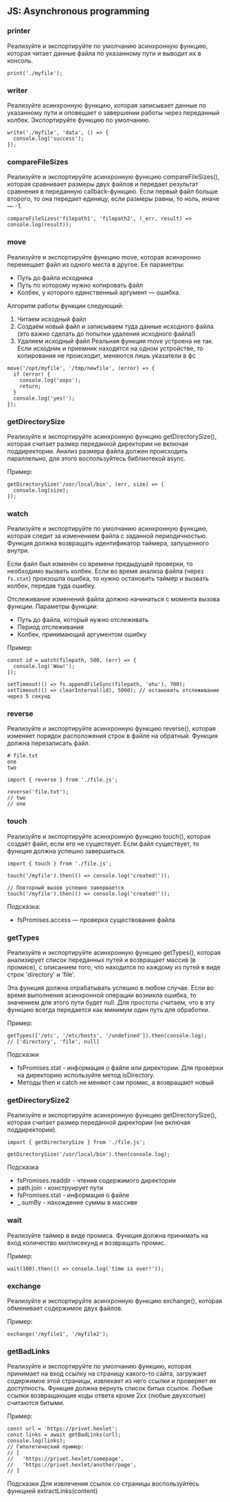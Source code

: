 ## JS: Asynchronous programming

### printer
Реализуйте и экспортируйте по умолчанию асинхронную функцию, которая читает данные файла по указанному пути и выводит их в консоль.

```
print('./myfile');
```

### writer
Реализуйте асинхронную функцию, которая записывает данные по указанному пути и оповещает о завершении работы через переданный колбек. Экспортируйте функцию по умолчанию.

```
write('./myfile', 'data', () => {
  console.log('success');
});
```

### compareFileSizes
Реализуйте и экспортируйте асинхронную функцию compareFileSizes(), которая сравнивает размеры двух файлов и передает результат сравнения в переданную callback-функцию. Если первый файл больше второго, то она передает единицу, если размеры равны, то ноль, иначе — -1.

```
compareFileSizes('filepath1', 'filepath2', (_err, result) => console.log(result));
```

### move
Реализуйте и экспортируйте функцию move, которая асинхронно перемещает файл из одного места в другое. Ее параметры:
* Путь до файла исходника
* Путь по которому нужно копировать файл
* Колбек, у которого единственный аргумент — ошибка.

Алгоритм работы функции следующий:
1. Читаем исходный файл
2. Создаём новый файл и записываем туда данные исходного файла (это важно сделать до попытки удаления исходного файла!)
3. Удаляем исходный файл
Реальная функция move устроена не так. Если исходник и приемник находятся на одном устройстве, то копирования не происходит, меняются лишь указатели в фс

```
move('/opt/myfile', '/tmp/newfile', (error) => {
  if (error) {
    console.log('oops');
    return;
  }
  console.log('yes!');
});
```

### getDirectorySize
Реализуйте и экспортируйте асинхронную функцию getDirectorySize(), которая считает размер переданной директории не включая поддиректории. Анализ размера файла должен происходить параллельно, для этого воспользуйтесь библиотекой async.

Пример:
```
getDirectorySize('/usr/local/bin', (err, size) => {
  console.log(size);
});
```

### watch
Реализуйте и экспортируйте по умолчанию асинхронную функцию, которая следит за изменением файла с заданной периодичностью. Функция должна возвращать идентификатор таймера, запущенного внутри.

Если файл был изменён со времени предыдущей проверки, то необходимо вызвать колбек. Если во время анализа файла (через `fs.stat`) произошла ошибка, то нужно остановить таймер и вызвать колбек, передав туда ошибку.

Отслеживание изменений файла должно начинаться с момента вызова функции. Параметры функции:
* Путь до файла, который нужно отслеживать
* Период отслеживания
* Колбек, принимающий аргументом ошибку

Пример:
```
const id = watch(filepath, 500, (err) => {
  console.log('Wow!');
});
 
setTimeout(() => fs.appendFileSync(filepath, 'ehu'), 700);
setTimeout(() => clearInterval(id), 5000); // остановить отслеживание через 5 секунд

```

### reverse
Реализуйте и экспортируйте асинхронную функцию reverse(), которая изменяет порядок расположения строк в файле на обратный. Функция должна перезаписать файл.

```
# file.txt
one
two
```

```
import { reverse } from './file.js';
 
reverse('file.txt');
// two
// one
```

### touch
Реализуйте и экспортируйте асинхронную функцию touch(), которая создаёт файл, если его не существует. Если файл существует, то функция должна успешно завершиться.

```
import { touch } from './file.js';
 
touch('/myfile').then(() => console.log('created!'));
 
// Повторный вызов успешно завершается
touch('/myfile').then(() => console.log('created!'));

```

Подсказка:
* fsPromises.access — проверка существования файла

### getTypes
Реализуйте и экспортируйте асинхронную функцию getTypes(), которая анализирует список переданных путей и возвращает массив (в промисе), с описанием того, что находится по каждому из путей в виде строк 'directory' и 'file'.

Эта функция должна отрабатывать успешно в любом случае. Если во время выполнения асинхронной операции возникла ошибка, то значением для этого пути будет null. Для простоты считаем, что в эту функцию всегда передается как минимум один путь для обработки.

Пример:
```
getTypes(['/etc', '/etc/hosts', '/undefined']).then(console.log);
// ['directory', 'file', null]
```

Подсказки
* fsPromises.stat - информация о файле или директории. Для проверки на директорию используйте метод isDirectory.
* Методы then и catch не меняют сам промис, а возвращают новый

### getDirectorySize2
Реализуйте и экспортируйте асинхронную функцию getDirectorySize(), которая считает размер переданной директории (не включая поддиректории).

```
import { getDirectorySize } from './file.js';
 
getDirectorySize('/usr/local/bin').then(console.log);
```

Подсказка
* fsPromises.readdir - чтение содержимого директории
* path.join - конструирует пути
* fsPromises.stat - информация о файле
* _.sumBy - нахождение суммы в массиве

### wait
Реализуйте таймер в виде промиса. Функция должна принимать на вход количество миллисекунд и возвращать промис.

Пример:
```
wait(100).then(() => console.log('time is over!'));
```

### exchange
Реализуйте и экспортируйте асинхронную функцию exchange(), которая обменивает содержимое двух файлов.

Пример:
```
exchange('/myfile1', '/myfile2');
```


### getBadLinks
Реализуйте и экспортируйте по умолчанию функцию, которая принимает на вход ссылку на страницу какого-то сайта, загружает содержимое этой страницы, извлекает из него ссылки и проверяет их доступность. Функция должна вернуть список битых ссылок. Любые ссылки возвращающие коды ответа кроме 2xx (любые двухсотые) считаются битыми.

Пример:
```
const url = 'https://privet.hexlet';
const links = await getBadLinks(url);
console.log(links);
// Гипотетический пример:
// [
//   'https://privet.hexlet/somepage',
//   'https://privet.hexlet/another/page',
// ]
```

Подсказки
Для извлечения ссылок со страницы воспользуйтесь функцией extractLinks(content)